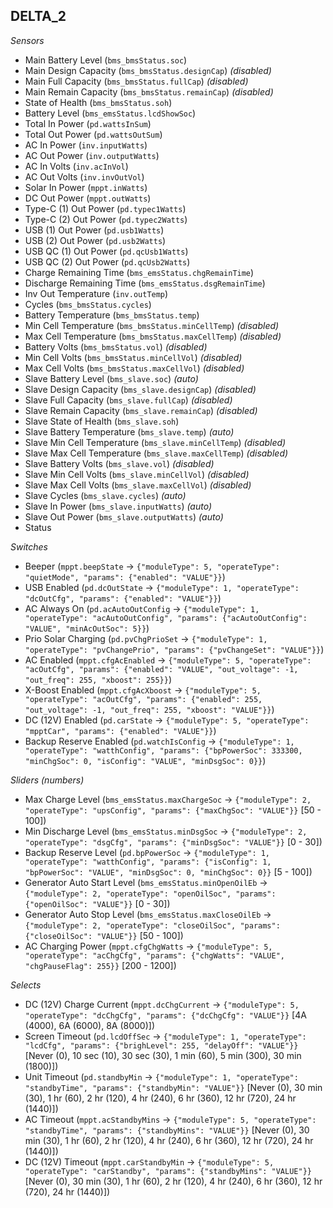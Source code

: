 ## DELTA_2

*Sensors*
- Main Battery Level (`bms_bmsStatus.soc`)
- Main Design Capacity (`bms_bmsStatus.designCap`)   _(disabled)_
- Main Full Capacity (`bms_bmsStatus.fullCap`)   _(disabled)_
- Main Remain Capacity (`bms_bmsStatus.remainCap`)   _(disabled)_
- State of Health (`bms_bmsStatus.soh`)
- Battery Level (`bms_emsStatus.lcdShowSoc`)
- Total In Power (`pd.wattsInSum`)
- Total Out Power (`pd.wattsOutSum`)
- AC In Power (`inv.inputWatts`)
- AC Out Power (`inv.outputWatts`)
- AC In Volts (`inv.acInVol`)
- AC Out Volts (`inv.invOutVol`)
- Solar In Power (`mppt.inWatts`)
- DC Out Power (`mppt.outWatts`)
- Type-C (1) Out Power (`pd.typec1Watts`)
- Type-C (2) Out Power (`pd.typec2Watts`)
- USB (1) Out Power (`pd.usb1Watts`)
- USB (2) Out Power (`pd.usb2Watts`)
- USB QC (1) Out Power (`pd.qcUsb1Watts`)
- USB QC (2) Out Power (`pd.qcUsb2Watts`)
- Charge Remaining Time (`bms_emsStatus.chgRemainTime`)
- Discharge Remaining Time (`bms_emsStatus.dsgRemainTime`)
- Inv Out Temperature (`inv.outTemp`)
- Cycles (`bms_bmsStatus.cycles`)
- Battery Temperature (`bms_bmsStatus.temp`)
- Min Cell Temperature (`bms_bmsStatus.minCellTemp`)   _(disabled)_
- Max Cell Temperature (`bms_bmsStatus.maxCellTemp`)   _(disabled)_
- Battery Volts (`bms_bmsStatus.vol`)   _(disabled)_
- Min Cell Volts (`bms_bmsStatus.minCellVol`)   _(disabled)_
- Max Cell Volts (`bms_bmsStatus.maxCellVol`)   _(disabled)_
- Slave Battery Level (`bms_slave.soc`)   _(auto)_
- Slave Design Capacity (`bms_slave.designCap`)   _(disabled)_
- Slave Full Capacity (`bms_slave.fullCap`)   _(disabled)_
- Slave Remain Capacity (`bms_slave.remainCap`)   _(disabled)_
- Slave State of Health (`bms_slave.soh`)
- Slave Battery Temperature (`bms_slave.temp`)   _(auto)_
- Slave Min Cell Temperature (`bms_slave.minCellTemp`)   _(disabled)_
- Slave Max Cell Temperature (`bms_slave.maxCellTemp`)   _(disabled)_
- Slave Battery Volts (`bms_slave.vol`)   _(disabled)_
- Slave Min Cell Volts (`bms_slave.minCellVol`)   _(disabled)_
- Slave Max Cell Volts (`bms_slave.maxCellVol`)   _(disabled)_
- Slave Cycles (`bms_slave.cycles`)   _(auto)_
- Slave In Power (`bms_slave.inputWatts`)   _(auto)_
- Slave Out Power (`bms_slave.outputWatts`)   _(auto)_
- Status

*Switches*
- Beeper (`mppt.beepState` -> `{"moduleType": 5, "operateType": "quietMode", "params": {"enabled": "VALUE"}}`)
- USB Enabled (`pd.dcOutState` -> `{"moduleType": 1, "operateType": "dcOutCfg", "params": {"enabled": "VALUE"}}`)
- AC Always On (`pd.acAutoOutConfig` -> `{"moduleType": 1, "operateType": "acAutoOutConfig", "params": {"acAutoOutConfig": "VALUE", "minAcOutSoc": 5}}`)
- Prio Solar Charging (`pd.pvChgPrioSet` -> `{"moduleType": 1, "operateType": "pvChangePrio", "params": {"pvChangeSet": "VALUE"}}`)
- AC Enabled (`mppt.cfgAcEnabled` -> `{"moduleType": 5, "operateType": "acOutCfg", "params": {"enabled": "VALUE", "out_voltage": -1, "out_freq": 255, "xboost": 255}}`)
- X-Boost Enabled (`mppt.cfgAcXboost` -> `{"moduleType": 5, "operateType": "acOutCfg", "params": {"enabled": 255, "out_voltage": -1, "out_freq": 255, "xboost": "VALUE"}}`)
- DC (12V) Enabled (`pd.carState` -> `{"moduleType": 5, "operateType": "mpptCar", "params": {"enabled": "VALUE"}}`)
- Backup Reserve Enabled (`pd.watchIsConfig` -> `{"moduleType": 1, "operateType": "watthConfig", "params": {"bpPowerSoc": 333300, "minChgSoc": 0, "isConfig": "VALUE", "minDsgSoc": 0}}`)

*Sliders (numbers)*
- Max Charge Level (`bms_emsStatus.maxChargeSoc` -> `{"moduleType": 2, "operateType": "upsConfig", "params": {"maxChgSoc": "VALUE"}}` [50 - 100])
- Min Discharge Level (`bms_emsStatus.minDsgSoc` -> `{"moduleType": 2, "operateType": "dsgCfg", "params": {"minDsgSoc": "VALUE"}}` [0 - 30])
- Backup Reserve Level (`pd.bpPowerSoc` -> `{"moduleType": 1, "operateType": "watthConfig", "params": {"isConfig": 1, "bpPowerSoc": "VALUE", "minDsgSoc": 0, "minChgSoc": 0}}` [5 - 100])
- Generator Auto Start Level (`bms_emsStatus.minOpenOilEb` -> `{"moduleType": 2, "operateType": "openOilSoc", "params": {"openOilSoc": "VALUE"}}` [0 - 30])
- Generator Auto Stop Level (`bms_emsStatus.maxCloseOilEb` -> `{"moduleType": 2, "operateType": "closeOilSoc", "params": {"closeOilSoc": "VALUE"}}` [50 - 100])
- AC Charging Power (`mppt.cfgChgWatts` -> `{"moduleType": 5, "operateType": "acChgCfg", "params": {"chgWatts": "VALUE", "chgPauseFlag": 255}}` [200 - 1200])

*Selects*
- DC (12V) Charge Current (`mppt.dcChgCurrent` -> `{"moduleType": 5, "operateType": "dcChgCfg", "params": {"dcChgCfg": "VALUE"}}` [4A (4000), 6A (6000), 8A (8000)])
- Screen Timeout (`pd.lcdOffSec` -> `{"moduleType": 1, "operateType": "lcdCfg", "params": {"brighLevel": 255, "delayOff": "VALUE"}}` [Never (0), 10 sec (10), 30 sec (30), 1 min (60), 5 min (300), 30 min (1800)])
- Unit Timeout (`pd.standbyMin` -> `{"moduleType": 1, "operateType": "standbyTime", "params": {"standbyMin": "VALUE"}}` [Never (0), 30 min (30), 1 hr (60), 2 hr (120), 4 hr (240), 6 hr (360), 12 hr (720), 24 hr (1440)])
- AC Timeout (`mppt.acStandbyMins` -> `{"moduleType": 5, "operateType": "standbyTime", "params": {"standbyMins": "VALUE"}}` [Never (0), 30 min (30), 1 hr (60), 2 hr (120), 4 hr (240), 6 hr (360), 12 hr (720), 24 hr (1440)])
- DC (12V) Timeout (`mppt.carStandbyMin` -> `{"moduleType": 5, "operateType": "carStandby", "params": {"standbyMins": "VALUE"}}` [Never (0), 30 min (30), 1 hr (60), 2 hr (120), 4 hr (240), 6 hr (360), 12 hr (720), 24 hr (1440)])


